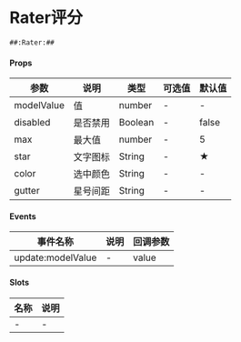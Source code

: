 # Rater评分

```
##:Rater:##
```

#### Props
| 参数      | 说明    | 类型      | 可选值       | 默认值   |
|---------- |-------- |---------- |------------- |--------- |
| modelValue     | 值   | number  |     -     |    -    |
| disabled     | 是否禁用   | Boolean  |   -       |    false    |
| max     | 最大值   | number  |   -       |    5    |
| star     | 文字图标   | String  |   -       |    ★    |
| color     | 选中颜色   | String  |   -       |    -    |
| gutter     | 星号间距   |  String |   -       |    -    |

#### Events
| 事件名称 | 说明 | 回调参数 |
|---------|--------|---------|
| update:modelValue| - | value |

#### Slots
| 名称 | 说明 | 
|---------|--------|
| - | - |